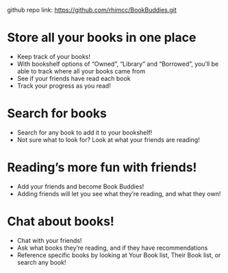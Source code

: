github repo link: https://github.com/rhimcc/BookBuddies.git

# Store all your books in one place
- Keep track of your books!
- With bookshelf options of “Owned”, “Library” and “Borrowed”, you’ll be able to track where all your books came from
- See if your friends have read each book
- Track your progress as you read!

# Search for books
- Search for any book to add it to your bookshelf!
- Not sure what to look for? Look at what your friends are reading!

# Reading’s more fun with friends!
- Add your friends and become Book Buddies!
- Adding friends will let you see what they’re reading, and what they own!

# Chat about books!
- Chat with your friends!
- Ask what books they’re reading, and if they have recommendations
- Reference specific books by looking at Your Book list, Their Book list, or search any book!
